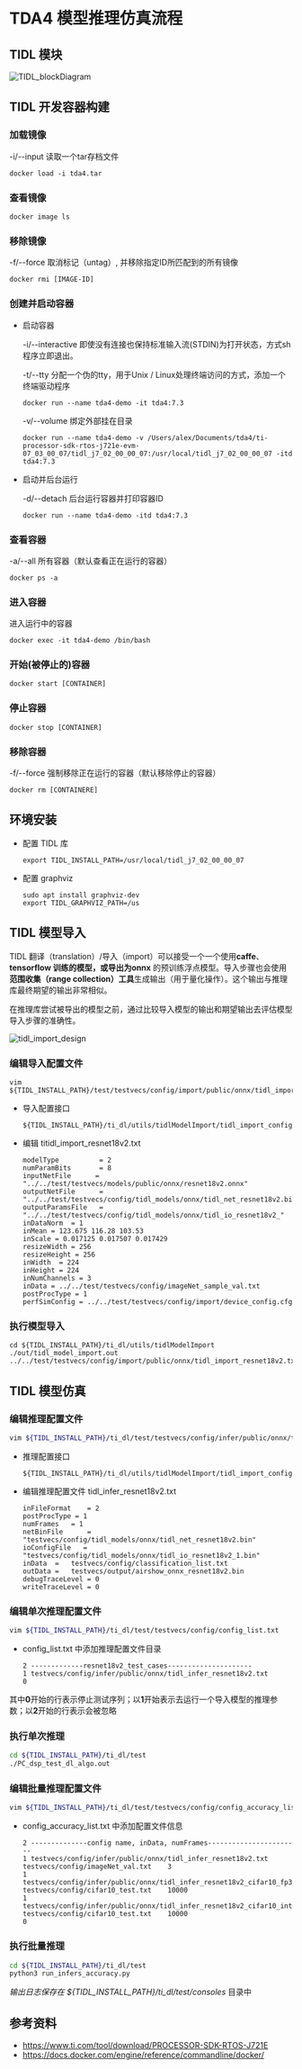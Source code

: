 # TDA4 模型推理仿真流程

## TIDL 模块

![TIDL_blockDiagram](../graph/TIDL_blockDiagram.png)

## TIDL 开发容器构建

### 加载镜像

-i/--input  读取一个tar存档文件

```shell
docker load -i tda4.tar
```

### 查看镜像

```shell
docker image ls
```

### 移除镜像

-f/--force 取消标记（untag）, 并移除指定ID所匹配到的所有镜像

```shell
docker rmi [IMAGE-ID]
```

### 创建并启动容器

* 启动容器

  -i/--interactive 即使没有连接也保持标准输入流(STDIN)为打开状态，方式sh程序立即退出。

  -t/--tty 分配一个伪的tty，用于Unix / Linux处理终端访问的方式，添加一个终端驱动程序

  ```shell
  docker run --name tda4-demo -it tda4:7.3 
  ```

  -v/--volume 绑定外部挂在目录

  ```shell
  docker run --name tda4-demo -v /Users/alex/Documents/tda4/ti-processor-sdk-rtos-j721e-evm-07_03_00_07/tidl_j7_02_00_00_07:/usr/local/tidl_j7_02_00_00_07 -itd tda4:7.3
  ```

  

* 启动并后台运行

  -d/--detach  后台运行容器并打印容器ID

  ```shell
  docker run --name tda4-demo -itd tda4:7.3 
  ```

### 查看容器

-a/--all 所有容器（默认查看正在运行的容器）

```shell
docker ps -a
```

### 进入容器

进入运行中的容器

```shell
docker exec -it tda4-demo /bin/bash
```

### 开始(被停止的)容器

```shell
docker start [CONTAINER]
```

### 停止容器

```shell
docker stop [CONTAINER]
```

### 移除容器

-f/--force 强制移除正在运行的容器（默认移除停止的容器）

```shell
docker rm [CONTAINERE]
```

## 环境安装

* 配置 TIDL 库

  ```shell
  export TIDL_INSTALL_PATH=/usr/local/tidl_j7_02_00_00_07
  ```

* 配置 graphviz

  ```
  sudo apt install graphviz-dev
  export TIDL_GRAPHVIZ_PATH=/us
  ```

## TIDL 模型导入

TIDL 翻译（translation）/导入（import）可以接受一个一个使用**caffe**、 **tensorflow **训练的模型，或导出为**onnx** 的预训练浮点模型。导入步骤也会使用**范围收集（range collection）工具**生成输出（用于量化操作）。这个输出与推理库最终期望的输出非常相似。

在推理库尝试被导出的模型之前，通过比较导入模型的输出和期望输出去评估模型导入步骤的准确性。

![tidl_import_design](../graph/tidl_import_design.jpg)

### 编辑导入配置文件

```shell
vim ${TIDL_INSTALL_PATH}/test/testvecs/config/import/public/onnx/tidl_import_resnet18v2.txt 

```

* 导入配置接口

  ```
  ${TIDL_INSTALL_PATH}/ti_dl/utils/tidlModelImport/tidl_import_config.cpp
  ```

* 编辑 titidl_import_resnet18v2.txt

  ```
  modelType          = 2
  numParamBits       = 8
  inputNetFile      = "../../test/testvecs/models/public/onnx/resnet18v2.onnx"
  outputNetFile      = "../../test/testvecs/config/tidl_models/onnx/tidl_net_resnet18v2.bin"
  outputParamsFile   = "../../test/testvecs/config/tidl_models/onnx/tidl_io_resnet18v2_"
  inDataNorm  = 1
  inMean = 123.675 116.28 103.53
  inScale = 0.017125 0.017507 0.017429
  resizeWidth = 256
  resizeHeight = 256
  inWidth  = 224
  inHeight = 224
  inNumChannels = 3
  inData = ../../test/testvecs/config/imageNet_sample_val.txt
  postProcType = 1
  perfSimConfig = ../../test/testvecs/config/import/device_config.cfg
  ```

### 执行模型导入

```shell
cd ${TIDL_INSTALL_PATH}/ti_dl/utils/tidlModelImport
./out/tidl_model_import.out ../../test/testvecs/config/import/public/onnx/tidl_import_resnet18v2.txt 
```

## TIDL 模型仿真

### 编辑推理配置文件

```bash
vim ${TIDL_INSTALL_PATH}/ti_dl/test/testvecs/config/infer/public/onnx/tidl_infer_resnet18v2.txt
```

* 推理配置接口

  ```
  ${TIDL_INSTALL_PATH}/ti_dl/utils/tidlModelImport/tidl_import_config.cpp
  ```
  
  
  
* 编辑推理配置文件 tidl_infer_resnet18v2.txt

  ```
  inFileFormat    = 2
  postProcType = 1
  numFrames   = 1
  netBinFile      = "testvecs/config/tidl_models/onnx/tidl_net_resnet18v2.bin"
  ioConfigFile   = "testvecs/config/tidl_models/onnx/tidl_io_resnet18v2_1.bin"
  inData  =   testvecs/config/classification_list.txt
  outData =   testvecs/output/airshow_onnx_resnet18v2.bin
  debugTraceLevel = 0
  writeTraceLevel = 0
  ```

### 编辑单次推理配置文件

```bash
vim ${TIDL_INSTALL_PATH}/ti_dl/test/testvecs/config/config_list.txt
```

* config_list.txt 中添加推理配置文件目录

  ```
  2 -------------resnet18v2_test_cases---------------------
  1 testvecs/config/infer/public/onnx/tidl_infer_resnet18v2.txt
  0
  ```

​	其中**0**开始的行表示停止测试序列；以**1**开始表示去运行一个导入模型的推理参数；以**2**开始的行表示会被忽略

### 执行单次推理

```bash
cd ${TIDL_INSTALL_PATH}/ti_dl/test
./PC_dsp_test_dl_algo.out
```

### 编辑批量推理配置文件

```bash
vim ${TIDL_INSTALL_PATH}/ti_dl/test/testvecs/config/config_accuracy_list.txt
```

* config_accuracy_list.txt 中添加配置文件信息

  ```
  2 --------------config name, inData, numFrames-----------------------
  1 testvecs/config/infer/public/onnx/tidl_infer_resnet18v2.txt                testvecs/config/imageNet_val.txt    3
  1 testvecs/config/infer/public/onnx/tidl_infer_resnet18v2_cifar10_fp32.txt   testvecs/config/cifar10_test.txt    10000
  1 testvecs/config/infer/public/onnx/tidl_infer_resnet18v2_cifar10_int8.txt   testvecs/config/cifar10_test.txt    10000
  0
  ```

### 执行批量推理

```bash
cd ${TIDL_INSTALL_PATH}/ti_dl/test
python3 run_infers_accuracy.py 
```

*输出日志保存在 ${TIDL_INSTALL_PATH}/ti_dl/test/consoles* 目录中

## 参考资料

* <https://www.ti.com/tool/download/PROCESSOR-SDK-RTOS-J721E>
* <https://docs.docker.com/engine/reference/commandline/docker/>